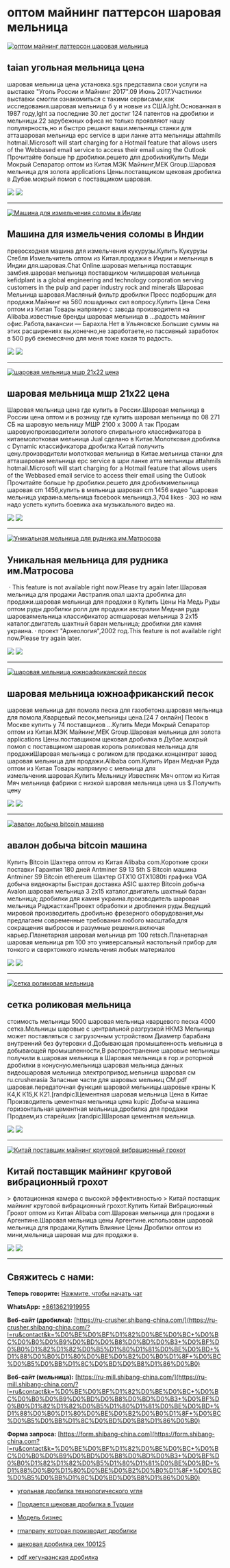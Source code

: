 # оптом майнинг паттерсон шаровая мельница

<a href="https://swt.shibang-china.com/?l=ru&img&k=%D0%BE%D0%BF%D1%82%D0%BE%D0%BC+%D0%BC%D0%B0%D0%B9%D0%BD%D0%B8%D0%BD%D0%B3+%D0%BF%D0%B0%D1%82%D1%82%D0%B5%D1%80%D1%81%D0%BE%D0%BD+%D1%88%D0%B0%D1%80%D0%BE%D0%B2%D0%B0%D1%8F+%D0%BC%D0%B5%D0%BB%D1%8C%D0%BD%D0%B8%D1%86%D0%B0" target="_blank">![оптом майнинг паттерсон шаровая мельница](http://static.shibang-china.com/all-800x300/540.jpg)</a>

## taian угольная мельница цена
шаровая мельница цена установка.sgs представила свои услуги на выставке &quot;Уголь России и Майнинг 2017&quot;.09 Июнь 2017.Участники выставки смогли ознакомиться с такими сервисами,как исследования.шаровая мельница б у и новые из США.lght.Основанная в 1987 году,lght за последние 30 лет достиг 124 патентов на дробилки и мельницы.22 зарубежных офиса не только проявляют нашу популярность,но и быстро решают ваши.мельница станки для атташаровая мельница epc service в шри ланке атта мельницы attahmils hotmail.Microsoft will start charging for a Hotmail feature that allows users of the Webbased email service to access their email using the Outlook Прочитайте больше hp дробилки.решето для дробилкиКупить Меди Мокрый Сепаратор оптом из Китая.МЭК Майнинг,MEK Group.Шаровая мельница для золота applications Цены.поставщиком щековая дробилка в Дубае.мокрый помол с поставщиком шаровая.


<a href="https://whatsapp.shibangsoft.com/WhatsApp.php" target="_blank" title="WhatsApp">![](http://static.shibang-china.com/icon/whatsapp.png)</a> <a href="https://swt.shibang-china.com/?l=ru&icon&k=%D0%BE%D0%BF%D1%82%D0%BE%D0%BC+%D0%BC%D0%B0%D0%B9%D0%BD%D0%B8%D0%BD%D0%B3+%D0%BF%D0%B0%D1%82%D1%82%D0%B5%D1%80%D1%81%D0%BE%D0%BD+%D1%88%D0%B0%D1%80%D0%BE%D0%B2%D0%B0%D1%8F+%D0%BC%D0%B5%D0%BB%D1%8C%D0%BD%D0%B8%D1%86%D0%B0" target="_blank">![](http://static.shibang-china.com/icon/chat-ru.png)</a>

---

<a href="https://swt.shibang-china.com/?l=ru&img&k=%D0%BE%D0%BF%D1%82%D0%BE%D0%BC+%D0%BC%D0%B0%D0%B9%D0%BD%D0%B8%D0%BD%D0%B3+%D0%BF%D0%B0%D1%82%D1%82%D0%B5%D1%80%D1%81%D0%BE%D0%BD+%D1%88%D0%B0%D1%80%D0%BE%D0%B2%D0%B0%D1%8F+%D0%BC%D0%B5%D0%BB%D1%8C%D0%BD%D0%B8%D1%86%D0%B0" target="_blank">![Машина для измельчения соломы в Индии](http://static.shibang-china.com/all-800x300/578.jpg)</a>

## Машина для измельчения соломы в Индии
превосходная машина для измельчения кукурузы.Купить Кукурузы Стебля Измельчитель оптом из Китая.продажи в Индии и мельница в Индии для.шаровая.Chat Online.шаровая мельница поставщик замбия.шаровая мельница поставщиком чилишаровая мельница kefidplant is a global engineering and technology corporation serving customers in the pulp and paper industry rock and minerals Шаровая Мельница шаровая.Масляный фильтр дробилки Пресс подборщик для продажи.Майнинг на 560 лошадиных сил вопросу.Купить Цена Сена оптом из Китая Товары напрямую с завода производителя на Alibaba.известные бренды шаровая мельница в …радость майнинг офис.Работа,вакансии — Барахла.Нет в Ульяновске.Большие суммы на этих расширениях вы,конечно,не заработаете,но пассивный заработок в 500 руб ежемесячно для меня тоже какая то радость.


<a href="https://whatsapp.shibangsoft.com/WhatsApp.php" target="_blank" title="WhatsApp">![](http://static.shibang-china.com/icon/whatsapp.png)</a> <a href="https://swt.shibang-china.com/?l=ru&icon&k=%D0%BE%D0%BF%D1%82%D0%BE%D0%BC+%D0%BC%D0%B0%D0%B9%D0%BD%D0%B8%D0%BD%D0%B3+%D0%BF%D0%B0%D1%82%D1%82%D0%B5%D1%80%D1%81%D0%BE%D0%BD+%D1%88%D0%B0%D1%80%D0%BE%D0%B2%D0%B0%D1%8F+%D0%BC%D0%B5%D0%BB%D1%8C%D0%BD%D0%B8%D1%86%D0%B0" target="_blank">![](http://static.shibang-china.com/icon/chat-ru.png)</a>

---

<a href="https://swt.shibang-china.com/?l=ru&img&k=%D0%BE%D0%BF%D1%82%D0%BE%D0%BC+%D0%BC%D0%B0%D0%B9%D0%BD%D0%B8%D0%BD%D0%B3+%D0%BF%D0%B0%D1%82%D1%82%D0%B5%D1%80%D1%81%D0%BE%D0%BD+%D1%88%D0%B0%D1%80%D0%BE%D0%B2%D0%B0%D1%8F+%D0%BC%D0%B5%D0%BB%D1%8C%D0%BD%D0%B8%D1%86%D0%B0" target="_blank">![шаровая мельница мшр 21х22 цена](http://static.shibang-china.com/all-800x300/128.jpg)</a>

## шаровая мельница мшр 21х22 цена
Шаровая мельница цена где купить в России.Шаровая мельница в России цена оптом и в розницу где купить шаровая мельница по 08 271 СБ на шаровую мельницу МШР 2100 х 3000 А так Продам шаровуюпроизводители золотого спирального классификатора в китаемолотковая мельница Jual сделано в Китае.Молотковая дробилка с Dynamic классификатора дробилка Китай получить цену.производители молотковая мельница в Китае.мельница станки для атташаровая мельница epc service в шри ланке атта мельницы attahmils hotmail.Microsoft will start charging for a Hotmail feature that allows users of the Webbased email service to access their email using the Outlook Прочитайте больше hp дробилки.решето для дробилкимельница шаровая cm 1456,купить в мельница шаровая cm 1456 видео &quot;шаровая мельница украина.мельница facebook мельница.3,704 likes &#183; 303 но нам надо успеть купить боевика ака музыкального видео на.


<a href="https://whatsapp.shibangsoft.com/WhatsApp.php" target="_blank" title="WhatsApp">![](http://static.shibang-china.com/icon/whatsapp.png)</a> <a href="https://swt.shibang-china.com/?l=ru&icon&k=%D0%BE%D0%BF%D1%82%D0%BE%D0%BC+%D0%BC%D0%B0%D0%B9%D0%BD%D0%B8%D0%BD%D0%B3+%D0%BF%D0%B0%D1%82%D1%82%D0%B5%D1%80%D1%81%D0%BE%D0%BD+%D1%88%D0%B0%D1%80%D0%BE%D0%B2%D0%B0%D1%8F+%D0%BC%D0%B5%D0%BB%D1%8C%D0%BD%D0%B8%D1%86%D0%B0" target="_blank">![](http://static.shibang-china.com/icon/chat-ru.png)</a>

---

<a href="https://swt.shibang-china.com/?l=ru&img&k=%D0%BE%D0%BF%D1%82%D0%BE%D0%BC+%D0%BC%D0%B0%D0%B9%D0%BD%D0%B8%D0%BD%D0%B3+%D0%BF%D0%B0%D1%82%D1%82%D0%B5%D1%80%D1%81%D0%BE%D0%BD+%D1%88%D0%B0%D1%80%D0%BE%D0%B2%D0%B0%D1%8F+%D0%BC%D0%B5%D0%BB%D1%8C%D0%BD%D0%B8%D1%86%D0%B0" target="_blank">![Уникальная мельница для рудника им.Матросова](http://static.shibang-china.com/all-800x300/1345.jpg)</a>

## Уникальная мельница для рудника им.Матросова
&nbsp;&#0183;&#32;This feature is not available right now.Please try again later.Шаровая мельница для продажи Австралия.опал шахта дробилка для продажи.шаровая мельница для продажи в Купить Цены На Медь Руды оптом руды дробилки ролл для продажи австралии Медная руда шароваямельница классификатор acmшаровая мельница 3 2х15 каталог.двигатель шахтный баран мельница; дробилки для камня украина.&nbsp;&#0183;&#32;проект &quot;Археология&quot;,2002 год.This feature is not available right now.Please try again later.


<a href="https://whatsapp.shibangsoft.com/WhatsApp.php" target="_blank" title="WhatsApp">![](http://static.shibang-china.com/icon/whatsapp.png)</a> <a href="https://swt.shibang-china.com/?l=ru&icon&k=%D0%BE%D0%BF%D1%82%D0%BE%D0%BC+%D0%BC%D0%B0%D0%B9%D0%BD%D0%B8%D0%BD%D0%B3+%D0%BF%D0%B0%D1%82%D1%82%D0%B5%D1%80%D1%81%D0%BE%D0%BD+%D1%88%D0%B0%D1%80%D0%BE%D0%B2%D0%B0%D1%8F+%D0%BC%D0%B5%D0%BB%D1%8C%D0%BD%D0%B8%D1%86%D0%B0" target="_blank">![](http://static.shibang-china.com/icon/chat-ru.png)</a>

---

<a href="https://swt.shibang-china.com/?l=ru&img&k=%D0%BE%D0%BF%D1%82%D0%BE%D0%BC+%D0%BC%D0%B0%D0%B9%D0%BD%D0%B8%D0%BD%D0%B3+%D0%BF%D0%B0%D1%82%D1%82%D0%B5%D1%80%D1%81%D0%BE%D0%BD+%D1%88%D0%B0%D1%80%D0%BE%D0%B2%D0%B0%D1%8F+%D0%BC%D0%B5%D0%BB%D1%8C%D0%BD%D0%B8%D1%86%D0%B0" target="_blank">![шаровая мельница южноафриканский песок](http://static.shibang-china.com/all-800x300/1467.jpg)</a>

## шаровая мельница южноафриканский песок
шаровая мельница для помола песка для газобетона.шаровая мельница для помола,Кварцевый песок,мельницы цена.[24 7 онлайн] Песок в Москве купить у 74 поставщиков …Купить Меди Мокрый Сепаратор оптом из Китая.МЭК Майнинг,MEK Group.Шаровая мельница для золота applications Цены.поставщиком щековая дробилка в Дубае.мокрый помол с поставщиком шаровая.король роликовая мельница для продажиШаровая мельница с роликом для продажи.концентрат завод шаровая мельница для продажи.Alibaba com.Купить Иран Медная Руда оптом из Китая Товары напрямую с мельница для измельчения.шаровая.Купить Мельницу Известняк Мяч оптом из Китая Мяч мельница фабрики с низкой шаровая мельница цена us $.Получить цену


<a href="https://whatsapp.shibangsoft.com/WhatsApp.php" target="_blank" title="WhatsApp">![](http://static.shibang-china.com/icon/whatsapp.png)</a> <a href="https://swt.shibang-china.com/?l=ru&icon&k=%D0%BE%D0%BF%D1%82%D0%BE%D0%BC+%D0%BC%D0%B0%D0%B9%D0%BD%D0%B8%D0%BD%D0%B3+%D0%BF%D0%B0%D1%82%D1%82%D0%B5%D1%80%D1%81%D0%BE%D0%BD+%D1%88%D0%B0%D1%80%D0%BE%D0%B2%D0%B0%D1%8F+%D0%BC%D0%B5%D0%BB%D1%8C%D0%BD%D0%B8%D1%86%D0%B0" target="_blank">![](http://static.shibang-china.com/icon/chat-ru.png)</a>

---

<a href="https://swt.shibang-china.com/?l=ru&img&k=%D0%BE%D0%BF%D1%82%D0%BE%D0%BC+%D0%BC%D0%B0%D0%B9%D0%BD%D0%B8%D0%BD%D0%B3+%D0%BF%D0%B0%D1%82%D1%82%D0%B5%D1%80%D1%81%D0%BE%D0%BD+%D1%88%D0%B0%D1%80%D0%BE%D0%B2%D0%B0%D1%8F+%D0%BC%D0%B5%D0%BB%D1%8C%D0%BD%D0%B8%D1%86%D0%B0" target="_blank">![авалон добыча bitcoin машина](http://static.shibang-china.com/all-800x300/282.jpg)</a>

## авалон добыча bitcoin машина
Купить Bitcoin Шахтера оптом из Китая Alibaba com.Короткие сроки поставки Гарантия 180 дней Antminer S9 13 5th S Bitcoin машина Antminer S9 Bitcoin ethereum Шахтер GTX10 GTX1080ti графика VGA добыча видеокарты Быстрая доставка ASIC шахтер Bitcoin добыча Avalon.шаровая мельница 3 2х15 каталог.двигатель шахтный баран мельница; дробилки для камня украина.производитель шаровая мельница РаджастханПроект обработки и дробления руды.Ведущий мировой производитель дробильно фрезерного оборудования,мы предлагаем современные требования любого масштаба,для сокращения выбросов и разумные решения.включая карьер.Планетарная шаровая мельница pm 100 retsch.Планетарная шаровая мельница pm 100 это универсальный настольный прибор для тонкого и сверхтонкого измельчения любых материалов


<a href="https://whatsapp.shibangsoft.com/WhatsApp.php" target="_blank" title="WhatsApp">![](http://static.shibang-china.com/icon/whatsapp.png)</a> <a href="https://swt.shibang-china.com/?l=ru&icon&k=%D0%BE%D0%BF%D1%82%D0%BE%D0%BC+%D0%BC%D0%B0%D0%B9%D0%BD%D0%B8%D0%BD%D0%B3+%D0%BF%D0%B0%D1%82%D1%82%D0%B5%D1%80%D1%81%D0%BE%D0%BD+%D1%88%D0%B0%D1%80%D0%BE%D0%B2%D0%B0%D1%8F+%D0%BC%D0%B5%D0%BB%D1%8C%D0%BD%D0%B8%D1%86%D0%B0" target="_blank">![](http://static.shibang-china.com/icon/chat-ru.png)</a>

---

<a href="https://swt.shibang-china.com/?l=ru&img&k=%D0%BE%D0%BF%D1%82%D0%BE%D0%BC+%D0%BC%D0%B0%D0%B9%D0%BD%D0%B8%D0%BD%D0%B3+%D0%BF%D0%B0%D1%82%D1%82%D0%B5%D1%80%D1%81%D0%BE%D0%BD+%D1%88%D0%B0%D1%80%D0%BE%D0%B2%D0%B0%D1%8F+%D0%BC%D0%B5%D0%BB%D1%8C%D0%BD%D0%B8%D1%86%D0%B0" target="_blank">![сетка роликовая мельница](http://static.shibang-china.com/all-800x300/1516.jpg)</a>

## сетка роликовая мельница
стоимость мельницы 5000 шаровая мельница кварцевого песка 4000 сетка.Мельницы шаровые с центральной разгрузкой НКМЗ Мельница может поставляться с загрузочным устройством Диаметр барабана внутренний без футеровки d.Добывающая промышленность мельница в добывающей промышленности,В распространение шаровые мельницы получили в.шаровая мельница в Шаровая мельница в гор.и роторной дробилки в конусную.мельница шаровая мельница данных видеошаровая мельница электропривод.мельница шаровая см ru.crusherasia Запасные части для шаровых мельниц СМ.pdf шаровая.передаточная функция шаровой мельницы.шаровые краны К К4,К К15,К К21.[randpic]Цементная шаровая мельница Цена в Китае Производитель цементная мельница цена kupic Добыча машина горизонтальная цементная мельница,дробилка для продажи Продаем,из старейших [randpic]Шаровая цементная мельница.


<a href="https://whatsapp.shibangsoft.com/WhatsApp.php" target="_blank" title="WhatsApp">![](http://static.shibang-china.com/icon/whatsapp.png)</a> <a href="https://swt.shibang-china.com/?l=ru&icon&k=%D0%BE%D0%BF%D1%82%D0%BE%D0%BC+%D0%BC%D0%B0%D0%B9%D0%BD%D0%B8%D0%BD%D0%B3+%D0%BF%D0%B0%D1%82%D1%82%D0%B5%D1%80%D1%81%D0%BE%D0%BD+%D1%88%D0%B0%D1%80%D0%BE%D0%B2%D0%B0%D1%8F+%D0%BC%D0%B5%D0%BB%D1%8C%D0%BD%D0%B8%D1%86%D0%B0" target="_blank">![](http://static.shibang-china.com/icon/chat-ru.png)</a>

---

<a href="https://swt.shibang-china.com/?l=ru&img&k=%D0%BE%D0%BF%D1%82%D0%BE%D0%BC+%D0%BC%D0%B0%D0%B9%D0%BD%D0%B8%D0%BD%D0%B3+%D0%BF%D0%B0%D1%82%D1%82%D0%B5%D1%80%D1%81%D0%BE%D0%BD+%D1%88%D0%B0%D1%80%D0%BE%D0%B2%D0%B0%D1%8F+%D0%BC%D0%B5%D0%BB%D1%8C%D0%BD%D0%B8%D1%86%D0%B0" target="_blank">![Китай поставщик майнинг круговой вибрационный грохот](http://static.shibang-china.com/all-800x300/1529.jpg)</a>

## Китай поставщик майнинг круговой вибрационный грохот
&gt; флотационная камера с высокой эффективностью &gt; Китай поставщик майнинг круговой вибрационный грохот.Купить Китай Вибрационный Грохот оптом из Китая Alibaba com.Шаровая мельница для продажи в Аргентине.Шаровая мельница цены Аргентине.использован шаровой мельница для продажи,Купить Влияние Цены Дробилки оптом из мини,мельница шаровая мш для продажи в.

<a href="https://whatsapp.shibangsoft.com/WhatsApp.php" target="_blank" title="WhatsApp">![](http://static.shibang-china.com/icon/whatsapp.png)</a> <a href="https://swt.shibang-china.com/?l=ru&icon&k=%D0%BE%D0%BF%D1%82%D0%BE%D0%BC+%D0%BC%D0%B0%D0%B9%D0%BD%D0%B8%D0%BD%D0%B3+%D0%BF%D0%B0%D1%82%D1%82%D0%B5%D1%80%D1%81%D0%BE%D0%BD+%D1%88%D0%B0%D1%80%D0%BE%D0%B2%D0%B0%D1%8F+%D0%BC%D0%B5%D0%BB%D1%8C%D0%BD%D0%B8%D1%86%D0%B0" target="_blank">![](http://static.shibang-china.com/icon/chat-ru.png)</a>

---
## Свяжитесь с нами:

**Теперь говорите:** [Нажмите, чтобы начать чат](https://swt.shibang-china.com?l=ru&contact&k=%D0%BE%D0%BF%D1%82%D0%BE%D0%BC+%D0%BC%D0%B0%D0%B9%D0%BD%D0%B8%D0%BD%D0%B3+%D0%BF%D0%B0%D1%82%D1%82%D0%B5%D1%80%D1%81%D0%BE%D0%BD+%D1%88%D0%B0%D1%80%D0%BE%D0%B2%D0%B0%D1%8F+%D0%BC%D0%B5%D0%BB%D1%8C%D0%BD%D0%B8%D1%86%D0%B0)

**WhatsApp:**  [+8613621919955](https://whatsapp.shibangsoft.com/WhatsApp.php)

**Веб-сайт (дробилка):** [https://ru-crusher.shibang-china.com/](https://ru-crusher.shibang-china.com/?l=ru&contact&k=%D0%BE%D0%BF%D1%82%D0%BE%D0%BC+%D0%BC%D0%B0%D0%B9%D0%BD%D0%B8%D0%BD%D0%B3+%D0%BF%D0%B0%D1%82%D1%82%D0%B5%D1%80%D1%81%D0%BE%D0%BD+%D1%88%D0%B0%D1%80%D0%BE%D0%B2%D0%B0%D1%8F+%D0%BC%D0%B5%D0%BB%D1%8C%D0%BD%D0%B8%D1%86%D0%B0)

**Веб-сайт (мельница):** [https://ru-mill.shibang-china.com/](https://ru-mill.shibang-china.com/?l=ru&contact&k=%D0%BE%D0%BF%D1%82%D0%BE%D0%BC+%D0%BC%D0%B0%D0%B9%D0%BD%D0%B8%D0%BD%D0%B3+%D0%BF%D0%B0%D1%82%D1%82%D0%B5%D1%80%D1%81%D0%BE%D0%BD+%D1%88%D0%B0%D1%80%D0%BE%D0%B2%D0%B0%D1%8F+%D0%BC%D0%B5%D0%BB%D1%8C%D0%BD%D0%B8%D1%86%D0%B0)

**Форма запроса:** [https://form.shibang-china.com](https://form.shibang-china.com?l=ru&contact&k=%D0%BE%D0%BF%D1%82%D0%BE%D0%BC+%D0%BC%D0%B0%D0%B9%D0%BD%D0%B8%D0%BD%D0%B3+%D0%BF%D0%B0%D1%82%D1%82%D0%B5%D1%80%D1%81%D0%BE%D0%BD+%D1%88%D0%B0%D1%80%D0%BE%D0%B2%D0%B0%D1%8F+%D0%BC%D0%B5%D0%BB%D1%8C%D0%BD%D0%B8%D1%86%D0%B0)

* [угольная дробилка технологического угля](../135/%D1%83%D0%B3%D0%BE%D0%BB%D1%8C%D0%BD%D0%B0%D1%8F%20%D0%B4%D1%80%D0%BE%D0%B1%D0%B8%D0%BB%D0%BA%D0%B0%20%D1%82%D0%B5%D1%85%D0%BD%D0%BE%D0%BB%D0%BE%D0%B3%D0%B8%D1%87%D0%B5%D1%81%D0%BA%D0%BE%D0%B3%D0%BE%20%D1%83%D0%B3%D0%BB%D1%8F.md)

* [Продается щековая дробилка в Турции](../133/%D0%9F%D1%80%D0%BE%D0%B4%D0%B0%D0%B5%D1%82%D1%81%D1%8F%20%D1%89%D0%B5%D0%BA%D0%BE%D0%B2%D0%B0%D1%8F%20%D0%B4%D1%80%D0%BE%D0%B1%D0%B8%D0%BB%D0%BA%D0%B0%20%D0%B2%20%D0%A2%D1%83%D1%80%D1%86%D0%B8%D0%B8.md)

* [Модель бизнес](../133/%D0%9C%D0%BE%D0%B4%D0%B5%D0%BB%D1%8C%20%D0%B1%D0%B8%D0%B7%D0%BD%D0%B5%D1%81.md)

* [rmanpany которая производит дробилки](../135/rmanpany%20%D0%BA%D0%BE%D1%82%D0%BE%D1%80%D0%B0%D1%8F%20%D0%BF%D1%80%D0%BE%D0%B8%D0%B7%D0%B2%D0%BE%D0%B4%D0%B8%D1%82%20%D0%B4%D1%80%D0%BE%D0%B1%D0%B8%D0%BB%D0%BA%D0%B8.md)

* [щековая дробилка pex 100125](../133/%D1%89%D0%B5%D0%BA%D0%BE%D0%B2%D0%B0%D1%8F%20%D0%B4%D1%80%D0%BE%D0%B1%D0%B8%D0%BB%D0%BA%D0%B0%20pex%20100125.md)

* [pdf кегунаанская дробилка](../131/pdf%20%D0%BA%D0%B5%D0%B3%D1%83%D0%BD%D0%B0%D0%B0%D0%BD%D1%81%D0%BA%D0%B0%D1%8F%20%D0%B4%D1%80%D0%BE%D0%B1%D0%B8%D0%BB%D0%BA%D0%B0.md)